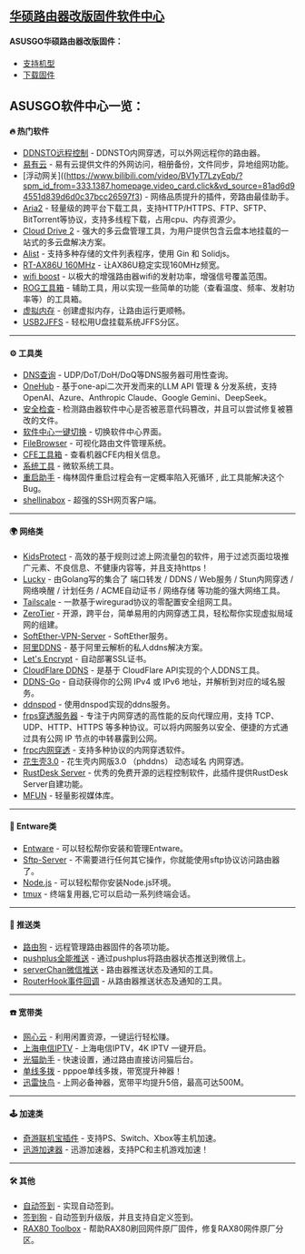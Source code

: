 ## [华硕路由器改版固件软件中心](https://www.asusgo.com/software)

#### ASUSGO华硕路由器改版固件：
* [支持机型](https://www.asusgo.com/device)
* [下载固件](https://www.asusgo.com/firmware)


## ASUSGO软件中心一览：

#### 🔥 热门软件

* [DDNSTO远程控制](https://www.bilibili.com/video/BV1SFLNzQEav?spm_id_from=333.788.videopod.sections&vd_source=81ad6d94551d839d6d0c37bcc26597f3) - DDNSTO内网穿透，可以外网远程你的路由器。
* [易有云](https://www.bilibili.com/video/BV1UBCmYeErr/?spm_id_from=333.337.search-card.all.click&vd_source=81ad6d94551d839d6d0c37bcc26597f3) - 易有云提供文件的外网访问，相册备份，文件同步，异地组网功能。
* [浮动网关]((https://www.bilibili.com/video/BV1yT7LzyEqb/?spm_id_from=333.1387.homepage.video_card.click&vd_source=81ad6d94551d839d6d0c37bcc26597f3) - 网络品质提升的插件，旁路由最佳助手。 
* [Aria2]() - 轻量级的跨平台下载工具，支持HTTP/HTTPS、FTP、SFTP、BitTorrent等协议，支持多线程下载，占用cpu、内存资源少。 
* [Cloud Drive 2](https://www.bilibili.com/video/BV1o1LPzwEBH?spm_id_from=333.788.videopod.sections&vd_source=81ad6d94551d839d6d0c37bcc26597f3) - 强大的多云盘管理工具，为用户提供包含云盘本地挂载的一站式的多云盘解决方案。
* [Alist](https://www.bilibili.com/video/BV1YGdfYNEw9?spm_id_from=333.788.videopod.sections&vd_source=81ad6d94551d839d6d0c37bcc26597f3) - 支持多种存储的文件列表程序，使用 Gin 和 Solidjs。
* [RT-AX86U 160MHz]() - 让AX86U稳定实现160MHz频宽。 
* [wifi boost]() - 以极大的增强路由器wifi的发射功率，增强信号覆盖范围。 
* [ROG工具箱]() - 辅助工具，用以实现一些简单的功能（查看温度、频率、发射功率等）的工具箱。 
* [虚拟内存](https://www.bilibili.com/video/BV1dN411Y76d/?spm_id_from=333.1387.upload.video_card.click&vd_source=81ad6d94551d839d6d0c37bcc26597f3) - 创建虚拟内存，让路由运行更顺畅。
* [USB2JFFS](https://www.bilibili.com/video/BV1dN411Y76d/?spm_id_from=333.1387.upload.video_card.click&vd_source=81ad6d94551d839d6d0c37bcc26597f3) - 轻松用U盘挂载系统JFFS分区。

---

#### ⚙️ 工具类 
* [DNS查询]() - UDP/DoT/DoH/DoQ等DNS服务器可用性查询。 
* [OneHub]() - 基于one-api二次开发而来的LLM API 管理 & 分发系统，支持 OpenAI、Azure、Anthropic Claude、Google Gemini、DeepSeek。
* [安全检查]() - 检测路由器软件中心是否被恶意代码篡改，并且可以尝试修复被篡改的文件。 
* [软件中心一键切换]() - 切换软件中心界面。 
* [FileBrowser]() - 可视化路由文件管理系统。 
* [CFE工具箱]() - 查看机器CFE内相关信息。
* [系统工具]() - 微软系统工具。  
* [重启助手]() - 梅林固件重启过程会有一定概率陷入死循环 , 此工具能解决这个Bug。
* [shellinabox]() - 超强的SSH网页客户端。

---

#### 🌍 网络类
* [KidsProtect]() - 高效的基于规则过滤上网流量包的软件，用于过滤页面垃圾推广元素、不良信息、不健康内容等，并且支持https！
* [Lucky]() - 由Golang写的集合了 端口转发 / DDNS / Web服务 / Stun内网穿透 / 网络唤醒 / 计划任务 / ACME自动证书 / 网络存储 等功能的强大网络工具。
* [Tailscale]() - 一款基于wiregurad协议的零配置安全组网工具。
* [ZeroTier]() - 开源，跨平台，简单易用的内网穿透工具，轻松帮你实现虚拟局域网的组建。 
* [SoftEther-VPN-Server]() - SoftEther服务。 
* [阿里DDNS]() - 基于阿里云解析的私人ddns解决方案。 
* [Let's Encrypt]() - 自动部署SSL证书。 
* [CloudFlare DDNS]() - 是基于 CloudFlare API实现的个人DDNS工具。
* [DDNS-Go]() - 自动获得你的公网 IPv4 或 IPv6 地址，并解析到对应的域名服务。 
* [ddnspod]() - 使用dnspod实现的ddns服务。
* [frps穿透服务器]() - 专注于内网穿透的高性能的反向代理应用，支持 TCP、UDP、HTTP、HTTPS 等多种协议。可以将内网服务以安全、便捷的方式通过具有公网 IP 节点的中转暴露到公网。 
* [frpc内网穿透]() - 支持多种协议的内网穿透软件。 
* [花生壳3.0]() - 花生壳内网版3.0 （phddns） 动态域名 内网穿透。 
* [RustDesk Server]() - 优秀的免费开源的远程控制软件，此插件提供RustDesk Server自建功能。
* [MFUN]() - 轻量影视媒体库。

---

#### 🧩 Entware类
* [Entware]() - 可以轻松帮你安装和管理Entware。 
* [Sftp-Server]() - 不需要进行任何其它操作，你就能使用sftp协议访问路由器了。 
* [Node.js]() - 可以轻松帮你安装Node.js环境。
* [tmux]() - 终端复用器,它可以启动一系列终端会话。 

---

#### 💬 推送类
* [路由狗]() - 远程管理路由器固件的各项功能。 
* [pushplus全能推送]() - 通过pushplus将路由器状态推送到微信上。
* [serverChan微信推送]() - 路由器推送状态及通知的工具。
* [RouterHook事件回调]() - 从路由器推送状态及通知的工具。

---

#### ☎️ 宽带类
* [网心云]() - 利用闲置资源，一键运行轻松赚。
* [上海电信IPTV]() - 上海电信IPTV，4K IPTV 一键开启。
* [光猫助手]() - 快速设置，通过路由直接访问猫后台。 
* [单线多拨]() - pppoe单线多拨，带宽提升神器！ 
* [迅雷快鸟]() - 上网必备神器，宽带平均提升5倍，最高可达500M。

---

#### 🕹 加速类
* [奇游联机宝插件]() - 支持PS、Switch、Xbox等主机加速。 
* [迅游加速器]() - 迅游加速器，支持PC和主机游戏加速！

---

#### 🛠 其他
* [自动签到]() - 实现自动签到。
* [签到狗]() - 自动签到升级版，并且支持自定义签到。
* [RAX80 Toolbox]() - 帮助RAX80刷回网件原厂固件，修复RAX80网件原厂分区。 
